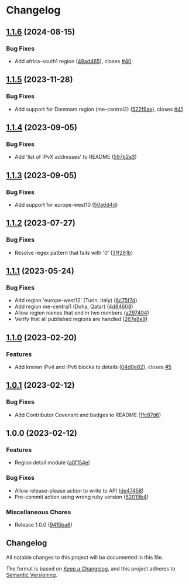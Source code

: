 # Changelog

## [1.1.6](https://github.com/memes/terraform-google-region-detail/compare/v1.1.5...v1.1.6) (2024-08-15)


### Bug Fixes

* Add africa-south1 region ([48ad465](https://github.com/memes/terraform-google-region-detail/commit/48ad465f4aa99c735c7e664fba194660bf31084a)), closes [#40](https://github.com/memes/terraform-google-region-detail/issues/40)

## [1.1.5](https://github.com/memes/terraform-google-region-detail/compare/v1.1.4...v1.1.5) (2023-11-28)


### Bug Fixes

* Add support for Dammam region (me-central2) ([522f9ae](https://github.com/memes/terraform-google-region-detail/commit/522f9aef192621865cda5813fc35a2107b4ee3b6)), closes [#41](https://github.com/memes/terraform-google-region-detail/issues/41)

## [1.1.4](https://github.com/memes/terraform-google-region-detail/compare/v1.1.3...v1.1.4) (2023-09-05)


### Bug Fixes

* Add 'list of IPvX addresses' to README ([597b2a3](https://github.com/memes/terraform-google-region-detail/commit/597b2a3d1fa3d22080194b515bd7db8fbf93221f))

## [1.1.3](https://github.com/memes/terraform-google-region-detail/compare/v1.1.2...v1.1.3) (2023-09-05)


### Bug Fixes

* Add support for europe-west10 ([50a6d4d](https://github.com/memes/terraform-google-region-detail/commit/50a6d4d475d7322f360b33d13ca89c244e2473fe))

## [1.1.2](https://github.com/memes/terraform-google-region-detail/compare/v1.1.1...v1.1.2) (2023-07-27)


### Bug Fixes

* Resolve regex pattern that fails with '0' ([31f281b](https://github.com/memes/terraform-google-region-detail/commit/31f281b15c32066f715232b7c895bf865b74d827))

## [1.1.1](https://github.com/memes/terraform-google-region-detail/compare/v1.1.0...v1.1.1) (2023-05-24)


### Bug Fixes

* Add region 'europe-west12' (Turin, Italy) ([6c75f7d](https://github.com/memes/terraform-google-region-detail/commit/6c75f7df9f4cbe17ad88100b4ab5ae2581bb3229))
* Add region me-central1 (Doha, Qatar) ([4d84608](https://github.com/memes/terraform-google-region-detail/commit/4d846084abbbae0de2ac89e33c4cf4eb59e07767))
* Allow region names that end in two numbers ([a297404](https://github.com/memes/terraform-google-region-detail/commit/a29740496046e55615ece4ad53dcced08194bc19))
* Verify that all published regions are handled ([267e8e9](https://github.com/memes/terraform-google-region-detail/commit/267e8e9b867c44070874a44a6e19d0e907382da4))

## [1.1.0](https://github.com/memes/terraform-google-region-detail/compare/v1.0.1...v1.1.0) (2023-02-20)


### Features

* Add known IPv4 and IPv6 blocks to details ([04d0e82](https://github.com/memes/terraform-google-region-detail/commit/04d0e823cd63c73785ea9819beeec60c1238cbf6)), closes [#5](https://github.com/memes/terraform-google-region-detail/issues/5)

## [1.0.1](https://github.com/memes/terraform-google-region-detail/compare/v1.0.0...v1.0.1) (2023-02-12)


### Bug Fixes

* Add Contributor Covenant and badges to README ([1fc87d6](https://github.com/memes/terraform-google-region-detail/commit/1fc87d69aaea6edd03768d468eacb0eaf81ac8f4))

## 1.0.0 (2023-02-12)


### Features

* Region detail module ([a0f154e](https://github.com/memes/terraform-google-region-detail/commit/a0f154e6b9a96f75b401057777eb4caf2752cdd7))


### Bug Fixes

* Allow release-please action to write to API ([de47458](https://github.com/memes/terraform-google-region-detail/commit/de474582246361edd1aa1a7a6aa4779c73e806ac))
* Pre-commit action using wrong ruby version ([62019b4](https://github.com/memes/terraform-google-region-detail/commit/62019b44455723dc76ca5c87361f028e4ab9249e))


### Miscellaneous Chores

* Release 1.0.0 ([9415ba6](https://github.com/memes/terraform-google-region-detail/commit/9415ba6e8255907006ba581732910dc2c07dd322))

## Changelog

<!-- markdownlint-disable MD024 -->

All notable changes to this project will be documented in this file.

The format is based on [Keep a Changelog](https://keepachangelog.com/en/1.0.0/),
and this project adheres to [Semantic Versioning](https://semver.org/spec/v2.0.0.html).
